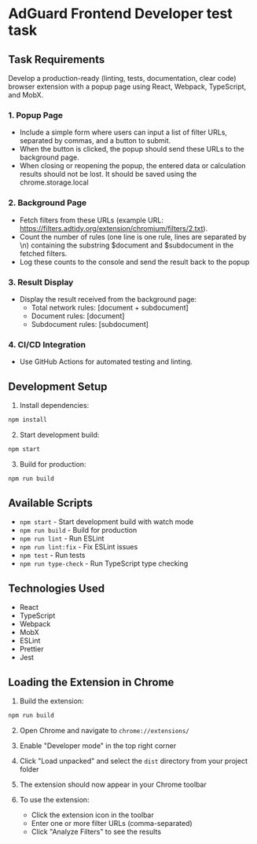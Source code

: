 # AdGuard Frontend Developer test task


## Task Requirements

Develop a production-ready (linting, tests, documentation, clear code) browser extension with a popup page using React, Webpack, TypeScript, and MobX.

### 1. Popup Page
- Include a simple form where users can input a list of filter URLs, separated by commas, and a button to submit.
- When the button is clicked, the popup should send these URLs to the background page.
- When closing or reopening the popup, the entered data or calculation results should not be lost. It should be saved using the chrome.storage.local

### 2. Background Page
- Fetch filters from these URLs (example URL: https://filters.adtidy.org/extension/chromium/filters/2.txt).
- Count the number of rules (one line is one rule, lines are separated by \n) containing the substring $document and $subdocument in the fetched filters.
- Log these counts to the console and send the result back to the popup

### 3. Result Display
- Display the result received from the background page:
  - Total network rules: [document + subdocument]
  - Document rules: [document]  
  - Subdocument rules: [subdocument]

### 4. CI/CD Integration
- Use GitHub Actions for automated testing and linting.

## Development Setup

1. Install dependencies:
```bash
npm install
```

2. Start development build:
```bash
npm start
```

3. Build for production:
```bash
npm run build
```

## Available Scripts

- `npm start` - Start development build with watch mode
- `npm run build` - Build for production
- `npm run lint` - Run ESLint
- `npm run lint:fix` - Fix ESLint issues
- `npm test` - Run tests
- `npm run type-check` - Run TypeScript type checking

## Technologies Used

- React
- TypeScript
- Webpack
- MobX
- ESLint
- Prettier
- Jest

## Loading the Extension in Chrome

1. Build the extension:
```bash
npm run build
```

2. Open Chrome and navigate to `chrome://extensions/`

3. Enable "Developer mode" in the top right corner

4. Click "Load unpacked" and select the `dist` directory from your project folder

5. The extension should now appear in your Chrome toolbar

6. To use the extension:
   - Click the extension icon in the toolbar
   - Enter one or more filter URLs (comma-separated)
   - Click "Analyze Filters" to see the results
